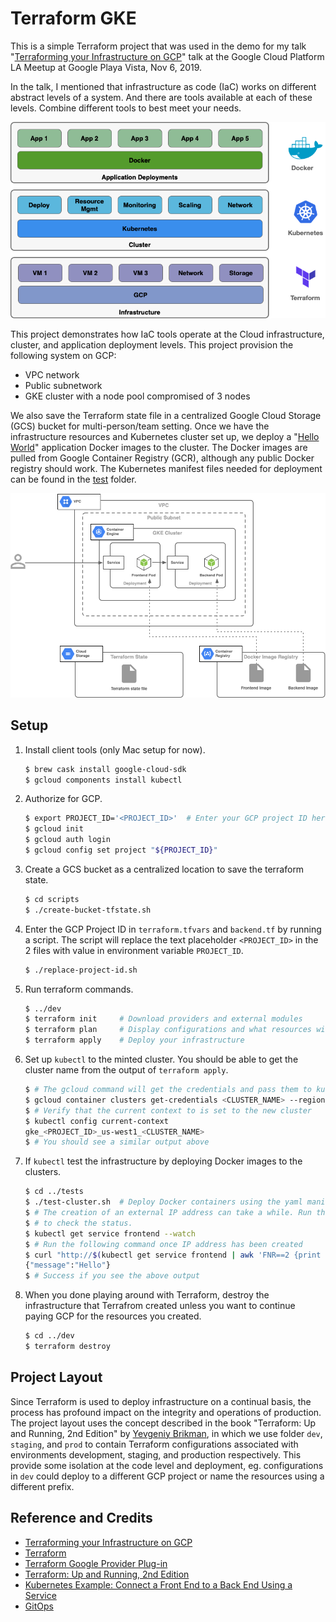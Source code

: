 # Terraform GKE

This is a simple Terraform project that was used in the demo for my talk "[Terraforming your Infrastructure on GCP](https://www.slideshare.net/Cybersam/terraforming-your-infrastructure-on-gcp)" talk at the Google Cloud Platform LA Meetup at Google Playa Vista, Nov 6, 2019. 

In the talk, I mentioned that infrastructure as code (IaC) works on different abstract levels of a system. And there are tools available at each of these levels. Combine different tools to best meet your needs. 

![IaC Tools at different levels](docs/images/iac-tools.png)

This project demonstrates how IaC tools operate at the Cloud infrastructure, cluster, and application deployment levels. This project provision the following system on GCP:

* VPC network
* Public subnetwork
* GKE cluster with a node pool compromised of 3 nodes

We also save the Terraform state file in a centralized Google Cloud Storage (GCS) bucket for multi-person/team setting. Once we have the infrastructure resources and Kubernetes cluster set up, we deploy a "[Hello World](https://kubernetes.io/docs/tasks/access-application-cluster/connecting-frontend-backend/)" application Docker images to the cluster. The Docker images are pulled from Google Container Registry (GCR), although any public Docker registry should work. The Kubernetes manifest files needed for deployment can be found in the [test](tests) folder.

![Simple GKE cluster](docs/images/simple-gke-cluster.png)

## Setup

1. Install client tools (only Mac setup for now).

   ```bash
   $ brew cask install google-cloud-sdk
   $ gcloud components install kubectl
   ```

1. Authorize for GCP.

   ```bash
   $ export PROJECT_ID='<PROJECT_ID>'  # Enter your GCP project ID here
   $ gcloud init
   $ gcloud auth login
   $ gcloud config set project "${PROJECT_ID}"
   ```
   
1. Create a GCS bucket as a centralized location to save the terraform state.

   ```bash
   $ cd scripts
   $ ./create-bucket-tfstate.sh
   ```

1. Enter the GCP Project ID in `terraform.tfvars` and `backend.tf` by running a script. The script will replace the text placeholder `<PROJECT_ID>` in the 2 files with value in environment variable `PROJECT_ID`.

   ```bash
   $ ./replace-project-id.sh
   ```
   
1. Run terraform commands.

   ```bash
   $ ../dev
   $ terraform init     # Download providers and external modules
   $ terraform plan     # Display configurations and what resources will be affected 
   $ terraform apply    # Deploy your infrastructure
   ```
   
1. Set up `kubectl` to the minted cluster. You should be able to get the cluster name from the output of `terraform apply`.

   ```bash
   $ # The gcloud command will get the credentials and pass them to kubectl
   $ gcloud container clusters get-credentials <CLUSTER_NAME> --region <REGION>
   $ # Verify that the current context to is set to the new cluster
   $ kubectl config current-context
   gke_<PROJECT_ID>_us-west1_<CLUSTER_NAME>
   $ # You should see a similar output above
   ```   
   
1. If `kubectl` test the infrastructure by deploying Docker images to the clusters.

   ```bash
   $ cd ../tests
   $ ./test-cluster.sh  # Deploy Docker containers using the yaml manifest files
   $ # The creation of an external IP address can take a while. Run the following command
   $ # to check the status.
   $ kubectl get service frontend --watch
   $ # Run the following command once IP address has been created
   $ curl "http://$(kubectl get service frontend | awk 'FNR==2 {print $4}')"
   {"message":"Hello"}
   $ # Success if you see the above output
   ```
   
1. When you done playing around with Terraform, destroy the infrastructure that Terrafrom created unless you want to continue paying GCP for the resources you created.

   ```bash
   $ cd ../dev
   $ terraform destroy
   ```
   
## Project Layout

Since Terraform is used to deploy infrastructure on a continual basis, the process has profound impact on the integrity and operations of production. The project layout uses the concept described in the book "Terraform: Up and Running, 2nd Edition" by [Yevgeniy Brikman](https://www.ybrikman.com/), in which we use folder `dev`, `staging`, and `prod` to contain Terraform configurations associated with environments development, staging, and production respectively. This provide some isolation at the code level and deployment, eg. configurations in `dev` could deploy to a different GCP project or name the resources using a different prefix.

## Reference and Credits

* [Terraforming your Infrastructure on GCP](https://www.slideshare.net/Cybersam/terraforming-your-infrastructure-on-gcp)
* [Terraform](https://www.terraform.io/)
* [Terraform Google Provider Plug-in](https://www.terraform.io/docs/providers/google/)
* [Terraform: Up and Running, 2nd Edition](https://www.terraformupandrunning.com/)
* [Kubernetes Example: Connect a Front End to a Back End Using a Service](https://kubernetes.io/docs/tasks/access-application-cluster/connecting-frontend-backend/)
* [GitOps](https://www.weave.works/technologies/gitops/)
